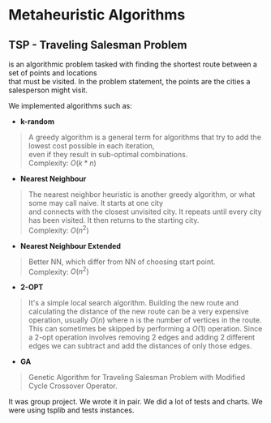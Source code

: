 # Metaheuristic Algorithms
## TSP - Traveling Salesman Problem 
is an algorithmic problem tasked with finding the shortest route between a set of points and locations  
that must be visited. In the problem statement, the points are the cities a salesperson might visit.

We implemented algorithms such as:  

- **k-random**    
> A greedy algorithm is a general term for algorithms that try to add the lowest cost possible in each iteration,   
> even if they result in sub-optimal combinations.   
> Complexity: $O(k*n)$

- **Nearest Neighbour**  
> The nearest neighbor heuristic is another greedy algorithm, or what some may call naive. It starts at one city  
> and connects with the closest unvisited city. It repeats until every city has been visited. It then returns to the starting city.  
> Complexity: $O(n^2)$  

- **Nearest Neighbour Extended**  
> Better NN, which differ from NN of choosing start point.  
> Complexity: $O(n^2)$  

- **2-OPT**  
> It's a simple local search algorithm. Building the new route and calculating the distance of the new route can be
> a very expensive operation, usually $O(n)$ where n is the number of vertices in the route. This can sometimes be 
> skipped by performing a $O(1)$ operation. Since a 2-opt operation involves removing 2 edges and adding 2 different
> edges we can subtract and add the distances of only those edges.  

- **GA**  
> Genetic Algorithm for Traveling Salesman Problem with Modified Cycle Crossover Operator.  

It was group project. We wrote it in pair. We did a lot of tests and charts. We were using tsplib and tests instances.
